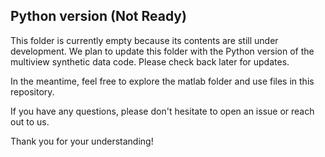 ## Python version (Not Ready)

This folder is currently empty because its contents are still under development. We plan to update this folder with the Python version of the multiview synthetic data code. Please check back later for updates.

In the meantime, feel free to explore the matlab folder and use files in this repository. 

If you have any questions, please don't hesitate to open an issue or reach out to us.

Thank you for your understanding!
